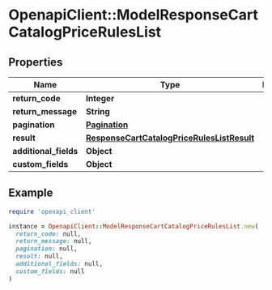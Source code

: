 # OpenapiClient::ModelResponseCartCatalogPriceRulesList

## Properties

| Name | Type | Description | Notes |
| ---- | ---- | ----------- | ----- |
| **return_code** | **Integer** |  | [optional] |
| **return_message** | **String** |  | [optional] |
| **pagination** | [**Pagination**](Pagination.md) |  | [optional] |
| **result** | [**ResponseCartCatalogPriceRulesListResult**](ResponseCartCatalogPriceRulesListResult.md) |  | [optional] |
| **additional_fields** | **Object** |  | [optional] |
| **custom_fields** | **Object** |  | [optional] |

## Example

```ruby
require 'openapi_client'

instance = OpenapiClient::ModelResponseCartCatalogPriceRulesList.new(
  return_code: null,
  return_message: null,
  pagination: null,
  result: null,
  additional_fields: null,
  custom_fields: null
)
```

